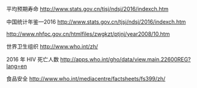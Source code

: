
平均预期寿命
http://www.stats.gov.cn/tjsj/ndsj/2016/indexch.htm

中国统计年鉴—2016
http://www.stats.gov.cn/tjsj/ndsj/2016/indexch.htm

http://www.nhfpc.gov.cn/htmlfiles/zwgkzt/ptjnj/year2008/10.htm

世界卫生组织
http://www.who.int/zh/

2016 年 HIV 死亡人数
http://apps.who.int/gho/data/view.main.22600REG?lang=en

食品安全
http://www.who.int/mediacentre/factsheets/fs399/zh/
